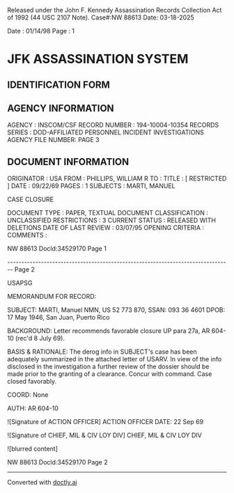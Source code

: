 Released under the John F. Kennedy
Assassination Records Collection Act of
1992 (44 USC 2107 Note). Case#:NW
88613 Date: 03-18-2025

Date : 01/14/98
Page : 1

# JFK ASSASSINATION SYSTEM
## IDENTIFICATION FORM

## AGENCY INFORMATION

AGENCY : INSCOM/CSF
RECORD NUMBER : 194-10004-10354
RECORDS SERIES : DOD-AFFILIATED PERSONNEL INCIDENT INVESTIGATIONS
AGENCY FILE NUMBER: PAGE 3

## DOCUMENT INFORMATION

ORIGINATOR : USA
FROM : PHILLIPS, WILLIAM R
TO :
TITLE : [ RESTRICTED ]
DATE : 09/22/69
PAGES : 1
SUBJECTS : MARTI, MANUEL

CASE CLOSURE

DOCUMENT TYPE : PAPER, TEXTUAL DOCUMENT
CLASSIFICATION : UNCLASSIFIED
RESTRICTIONS : 3
CURRENT STATUS : RELEASED WITH DELETIONS
DATE OF LAST REVIEW : 03/07/95
OPENING CRITERIA :
COMMENTS :

NW 88613 Docld:34529170 Page 1


-------------------------------------------------------------------------------- Page 2

USAPSG

MEMORANDUM FOR RECORD:

SUBJECT: MARTI, Manuel NMN, US 52 773 870, SSAN: 093 36 4601
DPOB: 17 May 1946, San Juan, Puerto Rico

BACKGROUND: Letter recommends favorable closure UP para 27a, AR 604-10
(rec'd 8 July 69).

BASIS & RATIONALE: The derog info in SUBJECT's case has been adequately
summarized in the attached letter of USARV. In view of the info disclosed
in the investigation a further review of the dossier should be made prior
to the granting of a clearance. Concur with command. Case closed favorably.

COORD: None

AUTH: AR 604-10

![Signature of ACTION OFFICER]
ACTION OFFICER
DATE: 22 Sep 69

![Signature of CHIEF, MIL & CIV LOY DIV]
CHIEF, MIL & CIV LOY DIV

![blurred content]

NW 88613 Docld:34529170 Page 2


---
Converted with [doctly.ai](https://doctly.ai)